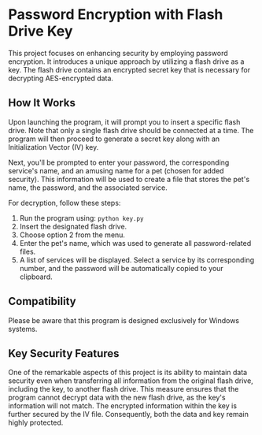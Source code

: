 # Password Encryption with Flash Drive Key

This project focuses on enhancing security by employing password encryption. It introduces a unique approach by utilizing a flash drive as a key. The flash drive contains an encrypted secret key that is necessary for decrypting AES-encrypted data.

## How It Works

Upon launching the program, it will prompt you to insert a specific flash drive. Note that only a single flash drive should be connected at a time. The program will then proceed to generate a secret key along with an Initialization Vector (IV) key.

Next, you'll be prompted to enter your password, the corresponding service's name, and an amusing name for a pet (chosen for added security). This information will be used to create a file that stores the pet's name, the password, and the associated service.

For decryption, follow these steps:
1. Run the program using: ```python key.py```
2. Insert the designated flash drive.
3. Choose option 2 from the menu.
4. Enter the pet's name, which was used to generate all password-related files.
5. A list of services will be displayed. Select a service by its corresponding number, and the password will be automatically copied to your clipboard.

## Compatibility

Please be aware that this program is designed exclusively for Windows systems.

## Key Security Features

One of the remarkable aspects of this project is its ability to maintain data security even when transferring all information from the original flash drive, including the key, to another flash drive. This measure ensures that the program cannot decrypt data with the new flash drive, as the key's information will not match. The encrypted information within the key is further secured by the IV file. Consequently, both the data and key remain highly protected.

